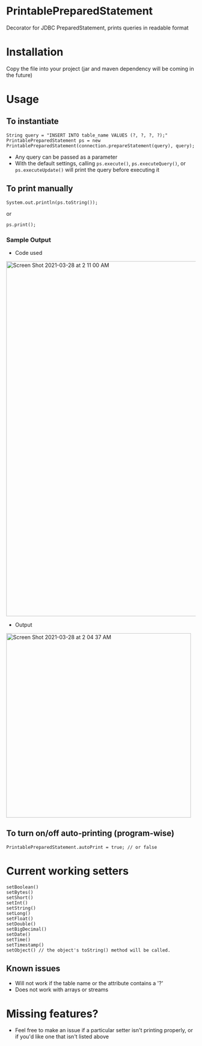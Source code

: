 # PrintablePreparedStatement
Decorator for JDBC PreparedStatement, prints queries in readable format

# Installation
Copy the file into your project (jar and maven dependency will be coming in the future)
# Usage
## To instantiate
``` 
String query = "INSERT INTO table_name VALUES (?, ?, ?, ?);"
PrintablePreparedStatement ps = new PrintablePreparedStatement(connection.prepareStatement(query), query);
```
- Any query can be passed as a parameter
- With the default settings, calling ```ps.execute()```, ```ps.executeQuery()```, or ```ps.executeUpdate()``` will print the query before executing it

## To print manually
```
System.out.println(ps.toString());
```
or
``` 
ps.print();
```

### Sample Output
- Code used
<img width="945" alt="Screen Shot 2021-03-28 at 2 11 00 AM" src="https://user-images.githubusercontent.com/54959558/112747521-e4a11780-8f6a-11eb-9c80-4d8861e2fcd5.png">



- Output
<img width="491" alt="Screen Shot 2021-03-28 at 2 04 37 AM" src="https://user-images.githubusercontent.com/54959558/112747381-f9c97680-8f69-11eb-8bcd-b0837b0d443d.png">




## To turn on/off auto-printing (program-wise)
```
PrintablePreparedStatement.autoPrint = true; // or false 
```


# Current working setters
```
setBoolean()
setBytes()
setShort()
setInt()
setString()
setLong()
setFloat()
setDouble()
setBigDecimal()
setDate()
setTime()
setTimestamp()
setObject() // the object's toString() method will be called.
```

## Known issues
- Will not work if the table name or the attribute contains a '?'
- Does not work with arrays or streams

# Missing features?
- Feel free to make an issue if a particular setter isn't printing properly, or if you'd like one that isn't listed above
